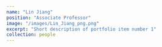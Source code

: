 ```yaml
---
name: "Lin Jiang"
position: "Associate Professor"
image: "/images/Lin_Jiang_png.png"
excerpt: "Short description of portfolio item number 1"
collection: people
---
```

